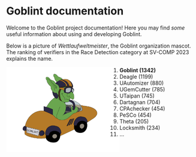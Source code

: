 # Goblint documentation

Welcome to the Goblint project documentation! Here you may find *some* useful information about using and developing Goblint.

Below is a picture of *Wettlaufweltmeister*, the Goblint organization mascot. The ranking of verifiers in the Race Detection category at SV-COMP 2023 explains the name.

<img align="left" width="60%" src="img/wettlaufweltmeister.svg">

1. **Goblint (1342)**
2. Deagle (1199)
3. UAutomizer (880)
4. UGemCutter (785)
5. UTaipan (745)
6. Dartagnan (704)
7. CPAchecker (454)
8. PeSCo (454)
9. Theta (205)
10. Locksmith (234)
11. ...
